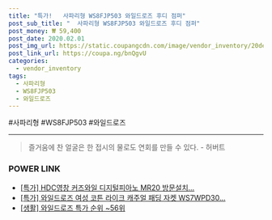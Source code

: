 ```yaml
--- 
title: "특가!   사파리형 WS8FJP503 와일드로즈 후디 점퍼" 
post_sub_title: "  사파리형 WS8FJP503 와일드로즈 후디 점퍼" 
post_money: ₩ 59,400 
post_date: 2020.02.01 
post_img_url: https://static.coupangcdn.com/image/vendor_inventory/20de/338a8bf10eed0b53a2213a37d661553f75c5c8e3949553708adbe4105dd7.jpg 
post_link_url: https://coupa.ng/bnQgvU 
categories: 
  - vendor_inventory 
tags: 
  - 사파리형 
  - WS8FJP503 
  - 와일드로즈 
--- 
```

  #사파리형 #WS8FJP503 #와일드로즈 
<hr> 

> 즐거움에 찬 얼굴은 한 접시의 물로도 연회를 만들 수 있다. - 허버트 


### POWER LINK

* <a href="https://blog.naver.com/sakai111/221792489522" target="_blank">[특가] HDC영창 커즈와일 디지털피아노 MR20 방문설치...</a>
* <a href="https://blog.naver.com/santokki14/221792605310" target="_blank">[특가] 와일드로즈 여성 코튼 라이크 캐주얼 패딩 자켓 WS7WPD30...</a>
* <a href="https://blog.naver.com/sakai111/221792101175" target="_blank"> [생활] 와일드로즈 특가 순위 ~56위</a>
